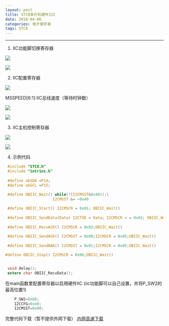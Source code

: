 ```yaml
---
layout: post
title: STC8单片机硬件IIC
date: 2018-04-06
categories: 电子爱好者
tags: STC8
---
```

--------

1.  IIC功能脚切换寄存器

![](https://bucket1-1252834524.picgz.myqcloud.com/upload/131674694471437914.png)

![](https://bucket1-1252834524.picgz.myqcloud.com/upload/131674695936943036.png)

2. IIC配置寄存器

![](https://bucket1-1252834524.picgz.myqcloud.com/upload/131674698352917195.png)

MSSPEED[6:1]:IIC总线速度（等待时钟数）

![](https://bucket1-1252834524.picgz.myqcloud.com/upload/131674699837917373.png)

![](https://bucket1-1252834524.picgz.myqcloud.com/upload/131674700820522342.png)

3. IIC主机控制寄存器

![](https://bucket1-1252834524.picgz.myqcloud.com/upload/131674702005262273.png)

![](https://bucket1-1252834524.picgz.myqcloud.com/upload/131674705929026038.png)

4. 示例代码
```c
 #include "STC8.h"
 #include "intrins.h"
 
 #define obSDA =P14;
 #define obSCL =P15;
 
 #define OBIIC_Wait() while(!(I2CMSST&0x40));\
                     I2CMSST &= ~0x40

 #define OBIIC_Start() I2CMSCR = 0x01; OBIIC_Wait()
 
 #define OBIIC_SendData(Data) I2CTXD = Data; I2CMSCR > = 0x02; OBIIC_Wait()
 
 #define OBIIC_RecvACK() I2CMSCR = 0x03;OBIIC_Wait()
 
 #define OBIIC_SendACK() I2CMSST = 0x00;I2CMSCR = 0x05;OBIIC_Wait()
 
 #define OBIIC_SendNAK() I2CMSST = 0x01;I2CMSCR = 0x05;OBIIC_Wait()

#define OBIIC_Stop() I2CMSCR = 0x06;OBIIC_Wait()


 void delay();
 extern char OBIIC_RecvData();
 ```
 
在main函数里配置寄存器以启用硬件IIC (iic功能脚可以自己设置，并将P_SW2的最高位置1)
```c
 	P_SW2=0xb0; 
 	I2CCFG=0xe0;
 	I2CMSST=0x00;
```
完整代码下载（暂不提供外网下载）
[内网高速下载](http://pan.witeaa.tk/index.php?share/folder&user=1&sid=GvheCgzX "") 
